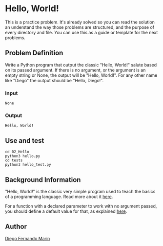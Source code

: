 # Hello, World!

This is a practice problem. It's already solved so you can read the solution an understand the way those problems are structured, and the purpose of every directory and file. You can use this as a guide or template for the next problems.

## Problem Definition

Write a Python program that output the classic "Hello, World!" salute based on its passed argument. If there is no argument, or the argument is an empty string or None, the output will be "Hello, World!". For any other name like "Diego" the output should be "Hello, Diego!".

### Input

    None

### Output

    Hello, World!

## Use and test

    cd 02_Hello
    python3 hello.py
    cd tests
    python3 hello_test.py

## Background Information

"Hello, World!" is the classic very simple program used to teach the basics of a programming language. Read more about it [here](https://en.wikipedia.org/wiki/%22Hello,_World!%22_program).

For a function with a declared parameter to work with no argument passed, you should define a default value for that, as explained [here](http://www.diveintopython.net/power_of_introspection/optional_arguments.html).

## Author

[Diego Fernando Marin](https://github.com/dfmarin)

